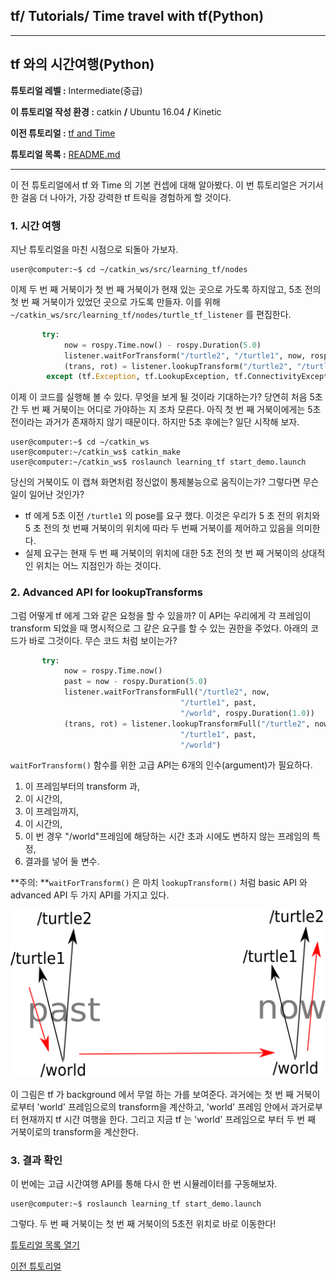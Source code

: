 ## tf/ Tutorials/ Time travel with tf(Python)



------

## tf 와의 시간여행(Python)

**튜토리얼 레벨 :**  Intermediate(중급)

**이 튜토리얼 작성 환경 :**  catkin **/** Ubuntu 16.04 **/** Kinetic

**이전 튜토리얼 :** [tf and Time](./tf_4_tf_n_time.md)

**튜토리얼 목록 :** [README.md](../README.md)

------

이 전 튜토리얼에서 tf 와 Time 의 기본 컨셉에 대해 알아봤다. 이 번 튜토리얼은 거기서 한 걸음 더 나아가, 가장 강력한 tf 트릭을 경험하게 할 것이다.



### 1. 시간 여행

지난 튜토리얼을 마친 시점으로 되돌아 가보자.

```
user@computer:~$ cd ~/catkin_ws/src/learning_tf/nodes
```

이제 두 번 째 거북이가 첫 번 째 거북이가 현재 있는 곳으로 가도록 하지않고, 5초 전의 첫 번 째 거북이가 있었던 곳으로 가도록 만들자. 이를 위해 `~/catkin_ws/src/learning_tf/nodes/turtle_tf_listener` 를 편집한다.

```python
       try:
            now = rospy.Time.now() - rospy.Duration(5.0)
            listener.waitForTransform("/turtle2", "/turtle1", now, rospy.Duration(1.0))
            (trans, rot) = listener.lookupTransform("/turtle2", "/turtle1", now)
        except (tf.Exception, tf.LookupException, tf.ConnectivityException):
```

이제 이 코드를 실행해 볼 수 있다. 무엇을 보게 될 것이라 기대하는가? 당연히 처음 5초간 두 번 째 거북이는 어디로 가야하는 지 조차 모른다. 아직 첫 번 째 거북이에게는 5초 전이라는 과거가 존재하지 않기 때문이다. 하지만 5초 후에는? 일단 시작해 보자.

```
user@computer:~$ cd ~/catkin_ws
user@computer:~/catkin_ws$ catkin_make
user@computer:~/catkin_ws$ roslaunch learning_tf start_demo.launch
```



당신의 거북이도 이 캡쳐 화면처럼 정신없이 통제불능으로 움직이는가? 그렇다면 무슨 일이 일어난 것인가?

* tf 에게 5초 이전 `/turtle1` 의 pose를 요구 했다. 이것은 우리가 5 초 전의 위치와 5 초 전의 첫 번째 거북이의 위치에 따라 두 번째 거북이를 제어하고 있음을 의미한다.
* 실제 요구는 현재 두 번 째 거북이의 위치에 대한 5초 전의 첫 번 째 거북이의 상대적인 위치는 어느 지점인가 하는 것이다.



### 2. Advanced API for lookupTransforms

그럼 어떻게 tf 에게 그와 같은 요청을 할 수 있을까? 이 API는 우리에게 각 프레임이 transform 되었을 때 명시적으로 그 같은 요구를 할 수 있는 권한을 주었다. 아래의 코드가 바로 그것이다. 무슨 코드 처럼 보이는가?

```python
       try:
            now = rospy.Time.now()
            past = now - rospy.Duration(5.0)
            listener.waitForTransformFull("/turtle2", now,
                                      "/turtle1", past,
                                      "/world", rospy.Duration(1.0))
            (trans, rot) = listener.lookupTransformFull("/turtle2", now,
                                      "/turtle1", past,
                                      "/world")
```

`waitForTransform()` 함수를 위한 고급 API는 6개의 인수(argument)가 필요하다. 

1. 이 프레임부터의 transform 과,
2. 이 시간의,
3. 이 프레임까지,
4. 이 시간의,
5. 이 번 경우 "/world"프레임에 해당하는 시간 초과 시에도 변하지 않는 프레임의 특정,
6. 결과를 넣어 둘 변수.

**주의: **`waitForTransform()` 은 마치 `lookupTransform()` 처럼 basic API 와 advanced API 두 가지 API를 가지고 있다.





<img src="../img/time_travel.png" style="zoom: 50%;" />

이 그림은 tf 가 background 에서 무얼 하는 가를 보여준다. 과거에는 첫 번 째 거북이로부터 'world' 프레임으로의 transform을 계산하고, 'world' 프레임 안에서 과거로부터 현재까지 tf 시간 여행을 한다. 그리고 지금 tf 는 'world' 프레임으로 부터 두 번 째 거북이로의 transform을 계산한다.



### 3. 결과 확인

이 번에는 고급 시간여행 API를 통해 다시 한 번 시뮬레이터를 구동해보자.

```
user@computer:~$ roslaunch learning_tf start_demo.launch
```

그렇다. 두 번 째 거북이는 첫 번 째 거북이의 5초전 위치로 바로 이동한다! 



[튜토리얼 목록 열기](../README.md)



[이전 튜토리얼](./tf_4_tf_n_time.md)